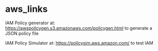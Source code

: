 # aws_links

IAM Policy generator  at: https://awspolicygen.s3.amazonaws.com/policygen.html
to generate a JSON policy file 

IAM Policy Simulator  at: https://policysim.aws.amazon.com/
to test IAM

